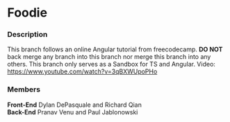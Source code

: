 # Foodie
### Description 
This branch follows an online Angular tutorial from freecodecamp. **DO NOT** back merge any branch into this branch nor merge this branch into any others. This branch only serves as a Sandbox for TS and Angular.
Video: https://www.youtube.com/watch?v=3qBXWUpoPHo
### Members
**Front-End**
 Dylan DePasquale and Richard Qian  
 **Back-End**
Pranav Venu and Paul Jablonowski
